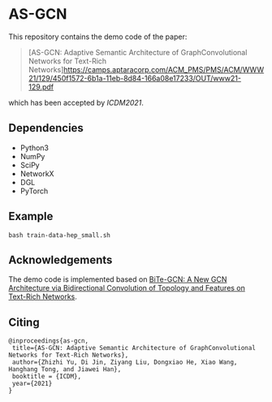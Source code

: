 # AS-GCN
This repository contains the demo code of the paper:
>[AS-GCN: Adaptive Semantic Architecture of GraphConvolutional Networks for Text-Rich Networks]https://camps.aptaracorp.com/ACM_PMS/PMS/ACM/WWW21/129/450f1572-6b1a-11eb-8d84-166a08e17233/OUT/www21-129.pdf

which has been accepted by *ICDM2021*.
## Dependencies
* Python3
* NumPy
* SciPy
* NetworkX
* DGL
* PyTorch

## Example
`bash train-data-hep_small.sh`

## Acknowledgements
The demo code is implemented based on [BiTe-GCN: A New GCN Architecture via Bidirectional Convolution of Topology and Features on Text-Rich Networks](https://arxiv.org/pdf/2010.12157.pdf).

## Citing
    @inproceedings{as-gcn,
     title={AS-GCN: Adaptive Semantic Architecture of GraphConvolutional Networks for Text-Rich Networks},
     author={Zhizhi Yu, Di Jin, Ziyang Liu, Dongxiao He, Xiao Wang, Hanghang Tong, and Jiawei Han},
     booktitle = {ICDM},
     year={2021}
    }


